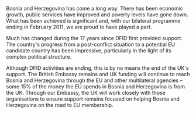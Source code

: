 Bosnia and Herzegovina has come a long way. There has been economic growth, public services have improved and poverty levels have gone down. What has been achieved is significant and, with our bilateral programme ending in February 2011, we are proud to have played a part.

Much has changed during the 17 years since DFID first provided support. The country's progress from a post-conflict situation to a potential EU candidate country has been impressive, particularly in the light of its complex political structure.

Although DFID activities are ending, this is by no means the end of the UK's support. The British Embassy remains and UK funding will continue to reach Bosnia and Herzegovina through the EU and other multilateral agencies – some 15% of the money the EU spends in Bosnia and Herzegovina is from the UK. Through our Embassy, the UK will work closely with those organisations to ensure support remains focused on helping Bosnia and Herzegovina on the road to EU membership.